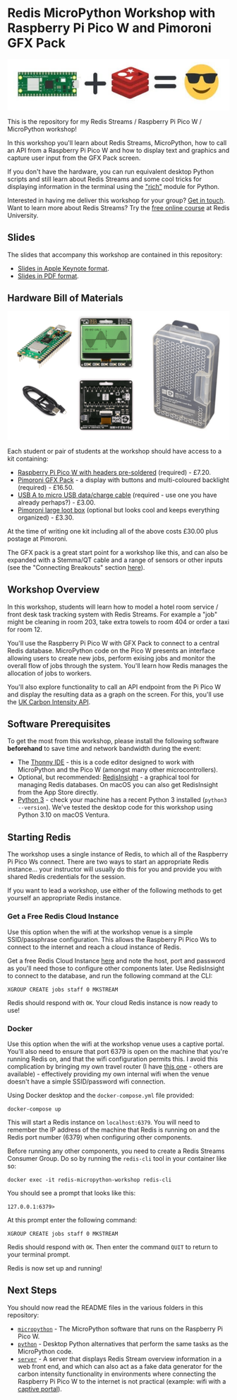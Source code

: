# Redis MicroPython Workshop with Raspberry Pi Pico W and Pimoroni GFX Pack

![Redis and Pico W Image](images/redis_picow_workshop.jpg)

This is the repository for my Redis Streams / Raspberry Pi Pico W / MicroPython workshop!

In this workshop you'll learn about Redis Streams, MicroPython, how to call an API from a Raspberry Pi Pico W and how to display text and graphics and capture user input from the GFX Pack screen.

If you don't have the hardware, you can run equivalent desktop Python scripts and still learn about Redis Streams and some cool tricks for displaying information in the terminal using the ["rich"](https://pypi.org/project/rich/) module for Python.

Interested in having me deliver this workshop for your group?  [Get in touch](https://simonprickett.dev/contact/).  Want to learn more about Redis Streams?  Try the [free online course](https://university.redis.com/courses/ru202/) at Redis University.

## Slides

The slides that accompany this workshop are contained in this repository:

* [Slides in Apple Keynote format](slides/micropython_workshop_slides.key).
* [Slides in PDF format](slides/micropython_workshop_slides.pdf).

## Hardware Bill of Materials

![Workshop Hardware](images/workshop_kit.png)

Each student or pair of students at the workshop should have access to a kit containing:

* [Raspberry Pi Pico W with headers pre-soldered](https://shop.pimoroni.com/products/raspberry-pi-pico-w?variant=40454061752403) (required) - £7.20.
* [Pimoroni GFX Pack](https://shop.pimoroni.com/products/pico-gfx-pack?variant=40414469062739) - a display with buttons and multi-coloured backlight (required) - £16.50.
* [USB A to micro USB data/charge cable](https://shop.pimoroni.com/products/usb-a-to-microb-cable-red?variant=32065140746) (required - use one you have already perhaps?) - £3.00.
* [Pimoroni large loot box](https://shop.pimoroni.com/products/pirate-brand-plastic-loot-box?variant=40286342922) (optional but looks cool and keeps everything organized) - £3.30.

At the time of writing one kit including all of the above costs £30.00 plus postage at Pimoroni.

The GFX pack is a great start point for a workshop like this, and can also be expanded with a Stemma/QT cable and a range of sensors or other inputs (see the "Connecting Breakouts" section [here](https://shop.pimoroni.com/products/pico-gfx-pack?variant=40414469062739)).

## Workshop Overview

In this workshop, students will learn how to model a hotel room service / front desk task tracking system with Redis Streams.  For example a "job" might be cleaning in room 203, take extra towels to room 404 or order a taxi for room 12.

You'll use the Raspberry Pi Pico W with GFX Pack to connect to a central Redis database.  MicroPython code on the Pico W presents an interface allowing users to create new jobs, perform exising jobs and monitor the overall flow of jobs through the system.  You'll learn how Redis manages the allocation of jobs to workers.

You'll also explore functionality to call an API endpoint from the Pi Pico W and display the resulting data as a graph on the screen.  For this, you'll use the [UK Carbon Intensity API](https://www.carbonintensity.org.uk/).

## Software Prerequisites

To get the most from this workshop, please install the following software **beforehand** to save time and network bandwidth during the event:

* The [Thonny IDE](https://thonny.org/) - this is a code editor designed to work with MicroPython and the Pico W (amongst many other microcontrollers).
* Optional, but recommended: [RedisInsight](https://redis.com/redis-enterprise/redis-insight/) - a graphical tool for managing Redis databases.  On macOS you can also get RedisInsight from the App Store directly.
* [Python 3](https://www.python.org/downloads/) - check your machine has a recent Python 3 installed (`python3 --version`).  We've tested the desktop code for this workshop using Python 3.10 on macOS Ventura.

## Starting Redis

The workshop uses a single instance of Redis, to which all of the Raspberry Pi Pico Ws connect.  There are two ways to start an appropriate Redis instance... your instructor will usually do this for you and provide you with shared Redis credentials for the session.

If you want to lead a workshop, use either of the following methods to get yourself an appropriate Redis instance.

### Get a Free Redis Cloud Instance

Use this option when the wifi at the workshop venue is a simple SSID/passphrase configuration.  This allows the Raspberry Pi Pico Ws to connect to the internet and reach a cloud instance of Redis.

Get a free Redis Cloud Instance [here](https://redis.com/try-free/) and note the host, port and password as you'll need those to configure other components later.  Use RedisInsight to connect to the database, and run the following command at the CLI:

```
XGROUP CREATE jobs staff 0 MKSTREAM
```

Redis should respond with `OK`.  Your cloud Redis instance is now ready to use!

### Docker

Use this option when the wifi at the workshop venue uses a captive portal.  You'll also need to ensure that port 6379 is open on the machine that you're running Redis on, and that the wifi configuration permits this.  I avoid this complication by bringing my own travel router (I have [this one](https://www.gl-inet.com/products/gl-mt1300/) - others are available) - effectively providing my own internal wifi when the venue doesn't have a simple SSID/password wifi connection.

Using Docker desktop and the `docker-compose.yml` file provided:

```
docker-compose up
```

This will start a Redis instance on `localhost:6379`.  You will need to remember the IP address of the machine that Redis is running on and the Redis port number (6379) when configuring other components.

Before running any other components, you need to create a Redis Streams Consumer Group.  Do so by running the `redis-cli` tool in your container like so:

```
docker exec -it redis-micropython-workshop redis-cli
```

You should see a prompt that looks like this:

```
127.0.0.1:6379>
```

At this prompt enter the following command:

```
XGROUP CREATE jobs staff 0 MKSTREAM
```

Redis should respond with `OK`.  Then enter the command `QUIT` to return to your terminal prompt.

Redis is now set up and running!

## Next Steps

You should now read the README files in the various folders in this repository:

* [`micropython`](micropython/README.md) - The MicroPython software that runs on the Raspberry Pi Pico W.
* [`python`](python/README.md) - Desktop Python alternatives that perform the same tasks as the MicroPython code.
* [`server`](server/README.md) - A server that displays Redis Stream overview information in a web front end, and which can also act as a fake data generator for the carbon intensity functionality in environments where connecting the Raspberry Pi Pico W to the internet is not practical (example: wifi with a [captive portal](https://en.wikipedia.org/wiki/Captive_portal)).
